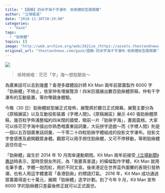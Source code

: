 ```yaml
---
title: "【圖輯】四米字海千字瀑布　勁揪體蚊型展開幕"
author: "立場報道"
date: "2018-11-30T20:29:00"
categories:
  - "Gaze"
tags:
  - "勁揪體"
topics: []
image: "http://web.archive.org/web/2021im_/https://assets.thestandnews.com/media/photos/gallery/152/IMG_2624202_nFgIa.JPG"
original_url: "thestandnews.com/gaze/圖輯-四米字海千字瀑布-勁揪體蚊型展開幕"
---
```

![](http://web.archive.org/web/2021im_/https://assets.thestandnews.com/media/photos/gallery/152/IMG_2624202_nFgIa.JPG)
> 係時候唱：茫茫「字」海～想抱緊些～

為廣東話可以去到幾盡？香港多媒體設計師 Kit Man 兩年前眾籌製作 6000 字「勁揪體」不特止，依家仲有埋展覽添！四米巨牆展出數百勁揪體原稿，仲有千字瀑布的互動裝置，等你嚟親身體驗。

今晚（30 日）勁揪體蚊型展正式發佈，展覽將於聽日正式開幕。展覽主要分為《原稿展區》以及互動投影裝置《字裡人間》。《原稿展區》展示 440 張勁揪體原稿，幾百粒字佈滿整幅約四米闊的牆壁，眼前一片「勁揪字海」，畫面震撼。大家可以係茫茫字海中搵出你熟悉嘅廣東話詞彙，大玩拼字遊戲～而《字裡人間》則是一個以五百個廣東話詞彙、一千零二十四粒勁揪字體組成的投影文字瀑布。投影文字會感應及避開觀眾身體。觀眾可以用手撈住勁揪體，又可不停移動，等啲勁揪體追住你走～

「勁揪體」誕生於 2014 年 10 月雨傘運動期間。Kit Man 兩年前接受[《立場新聞》專訪](../../art/%E5%B0%88%E8%A8%AA-%E5%BE%9E%E7%8D%BB%E9%86%9C%E5%88%B0%E5%8B%81%E6%8F%AA-kitman-%E7%9C%BE%E7%B1%8C%E9%80%A0%E5%AD%97/)時表示，當時受朋友所託，為「我要真普選」的橫幅製作字體，Kit Man 就用毛筆手書，字體一炮而紅，用於不同文宣。後來港足在世界盃外圍賽的表現引發熱潮，也有人用這字體書寫「香港勁揪」的標語打氣。 2016 年，Kit Man 成功通過眾籌籌得逾七十萬元，展開「勁揪體」造字計劃。到了今年 9 月，Kit Man 宣布 6000 字的勁揪體只差最後修正就可以正式面世。